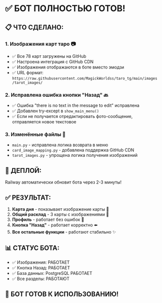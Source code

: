 # ✅ БОТ ПОЛНОСТЬЮ ГОТОВ!

## 📋 ЧТО СДЕЛАНО:

### 1. Изображения карт таро 📷
- ✅ Все 78 карт загружены на GitHub
- ✅ Настроена интеграция с GitHub CDN
- ✅ Изображения отображаются в боте вместо эмодзи
- ✅ URL формат: `https://raw.githubusercontent.com/MagickWorldss/taro_tg/main/images/tarot_images/`

### 2. Исправлена ошибка кнопки "Назад" 🔙
- ✅ Ошибка "there is no text in the message to edit" исправлена
- ✅ Добавлен try-except в `show_main_menu()`
- ✅ Если не получается отредактировать фото-сообщение, отправляется новое текстовое

### 3. Изменённые файлы 📝
- `main.py` - исправлена логика возврата в меню
- `card_image_mapping.py` - добавлена поддержка GitHub CDN
- `tarot_images.py` - упрощена логика получения изображений

## 🚀 ДЕПЛОЙ:

Railway автоматически обновит бота через 2-3 минуты!

## ✅ РЕЗУЛЬТАТ:

1. **Карта дня** - показывает изображение карты 🎴
2. **Общий расклад** - 3 карты с изображениями 🔮
3. **Профиль** - работает без ошибок 👤
4. **Кнопка "Назад"** - работает корректно ⬅️
5. **Все остальные функции** - работают стабильно ✨

## 📊 СТАТУС БОТА:

- ✅ Изображения: РАБОТАЕТ
- ✅ Кнопка Назад: РАБОТАЕТ
- ✅ База данных: PostgreSQL РАБОТАЕТ
- ✅ Все разделы: РАБОТАЮТ

## 🎉 БОТ ГОТОВ К ИСПОЛЬЗОВАНИЮ!

